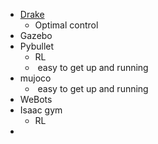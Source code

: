 - [Drake](https://drake.mit.edu/)
	- Optimal control
- Gazebo
- Pybullet
	- RL
	-  easy to get up and running
- mujoco
	-  easy to get up and running
- WeBots
- Isaac gym
	- RL
- 